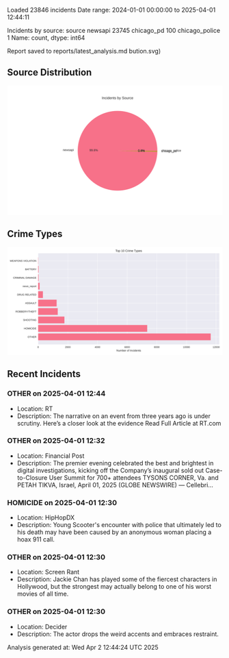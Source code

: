 
Loaded 23846 incidents
Date range: 2024-01-01 00:00:00 to 2025-04-01 12:44:11

Incidents by source:
source
newsapi           23745
chicago_pd          100
chicago_police        1
Name: count, dtype: int64

Report saved to reports/latest_analysis.md
bution.svg)

## Source Distribution
![Source Distribution](images/source_distribution.svg)

## Crime Types
![Crime Types](images/crime_types.svg)

## Recent Incidents

### OTHER on 2025-04-01 12:44
- Location: RT
- Description: The narrative on an event from three years ago is under scrutiny. Here’s a closer look at the evidence Read Full Article at RT.com


### OTHER on 2025-04-01 12:32
- Location: Financial Post
- Description: The premier evening celebrated the best and brightest in digital investigations, kicking off the Company’s inaugural sold out Case-to-Closure User Summit for 700+ attendees TYSONS CORNER, Va. and PETAH TIKVA, Israel, April 01, 2025 (GLOBE NEWSWIRE) — Cellebri…


### HOMICIDE on 2025-04-01 12:30
- Location: HipHopDX
- Description: Young Scooter's encounter with police that ultimately led to his death may have been caused by an anonymous woman placing a hoax 911 call.


### OTHER on 2025-04-01 12:30
- Location: Screen Rant
- Description: Jackie Chan has played some of the fiercest characters in Hollywood, but the strongest may actually belong to one of his worst movies of all time.


### OTHER on 2025-04-01 12:30
- Location: Decider
- Description: The actor drops the weird accents and embraces restraint.

Analysis generated at: Wed Apr  2 12:44:24 UTC 2025
